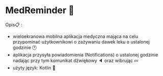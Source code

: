 # MedReminder :iphone:

Opis:clipboard: :
- wieloekranowa mobilna aplikacja medyczna mająca na celu przypominać użytkownikowi o zażywaniu dawek leku o ustalonej godzinie :clock1:
- aplikacja przysyła powiadomienia (Notifications) o ustalonej godzinie nadając przy tym komunikat dźwiękowy :speaker: oraz wibrując :zzz:
- użyty język: Kotlin :tongue:
